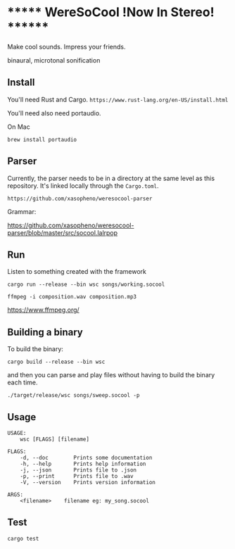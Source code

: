 # ***** WereSoCool __!Now In Stereo!__ ******

Make cool sounds. Impress your friends. 

binaural, microtonal sonification 

## Install
You'll need Rust and Cargo.
`https://www.rust-lang.org/en-US/install.html` 

You'll need also need portaudio. 

On Mac

`brew install portaudio`

## Parser
Currently, the parser needs to be in a directory at the same level as this repository.
It's linked locally through the `Cargo.toml`. 

`https://github.com/xasopheno/weresocool-parser`

Grammar:

https://github.com/xasopheno/weresocool-parser/blob/master/src/socool.lalrpop

## Run
Listen to something created with the framework

`cargo run --release --bin wsc songs/working.socool`

`ffmpeg -i composition.wav composition.mp3`

https://www.ffmpeg.org/

## Building a binary
To build the binary:

`cargo build --release --bin wsc`

and then you can parse and play files without having to build the binary each time.

`./target/release/wsc songs/sweep.socool -p`

## Usage

```
USAGE:
    wsc [FLAGS] [filename]

FLAGS:
    -d, --doc        Prints some documentation
    -h, --help       Prints help information
    -j, --json       Prints file to .json
    -p, --print      Prints file to .wav
    -V, --version    Prints version information

ARGS:
    <filename>    filename eg: my_song.socool
```

## Test
`cargo test`
